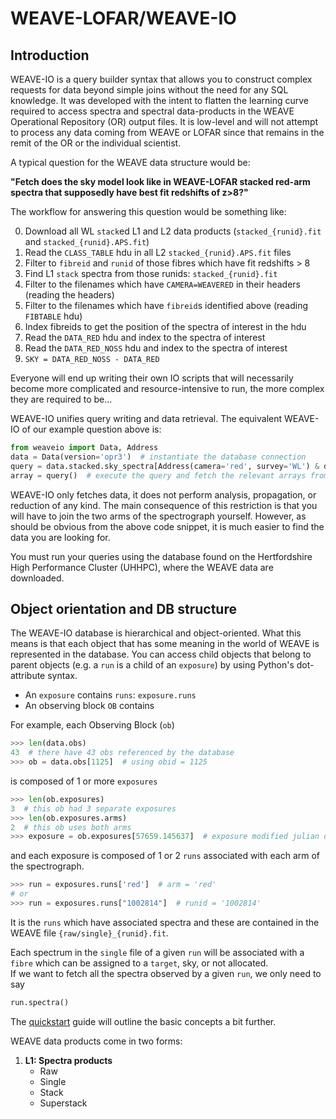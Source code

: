 # WEAVE-LOFAR/WEAVE-IO

## Introduction
WEAVE-IO is a query builder syntax that allows you to construct complex requests for data beyond simple joins without the need for any SQL knowledge. 
It was developed with the intent to flatten the learning curve required to access spectra and spectral data-products in the WEAVE Operational Repository (OR) output files.
It is low-level and will not attempt to process any data coming from WEAVE or LOFAR since that remains in the remit of the OR or the individual scientist.

A typical question for the WEAVE data structure would be:

**"Fetch does the sky model look like in WEAVE-LOFAR stacked red-arm spectra that supposedly have best fit redshifts of z>8?"**

The workflow for answering this question would be something like:

0. Download all WL `stack`ed L1 and L2 data products (`stacked_{runid}.fit` and `stacked_{runid}.APS.fit`) 
1. Read the `CLASS_TABLE` hdu in all L2 `stacked_{runid}.APS.fit` files
1. Filter to `fibreid` and `runid` of those fibres which have fit redshifts > 8
1. Find L1 `stack` spectra from those runids: `stacked_{runid}.fit` 
1. Filter to the filenames which have `CAMERA=WEAVERED` in their headers (reading the headers)
1. Filter to the filenames which have `fibreid`s identified above (reading `FIBTABLE` hdu)
1. Index fibreids to get the position of the spectra of interest in the hdu
1. Read the `DATA_RED` hdu and index to the spectra of interest
1. Read the `DATA_RED_NOSS` hdu and index to the spectra of interest
1. `SKY = DATA_RED_NOSS - DATA_RED`

Everyone will end up writing their own IO scripts that will necessarily become more complicated and resource-intensive to run, the more
complex they are required to be...

WEAVE-IO unifies query writing and data retrieval. The equivalent WEAVE-IO of our example question above is:
```python
from weaveio import Data, Address
data = Data(version='opr3')  # instantiate the database connection
query = data.stacked.sky_spectra[Address(camera='red', survey='WL') & data.stacked.l2.z > 0.8]  # build the query
array = query()  # execute the query and fetch the relevant arrays from the fits files
```
WEAVE-IO only fetches data, it does not perform analysis, propagation, or reduction of any kind. 
The main consequence of this restriction is that you will have to join the two arms of the spectrograph yourself.
However, as should be obvious from the above code snippet, it is much easier to find the data you are looking for.

You must run your queries using the database found on the Hertfordshire High Performance Cluster (UHHPC), where the WEAVE data
are downloaded. 

## Object orientation and DB structure
The WEAVE-IO database is hierarchical and object-oriented. 
What this means is that each object that has some meaning in the world of WEAVE is represented in the database. 
You can access child objects that belong to parent objects (e.g. a `run` is a child of an `exposure`) by using 
Python's dot-attribute syntax. 

* An `exposure` contains `runs`: `exposure.runs`
* An observing block `OB` contains  


For example, each Observing Block (`ob`)
```python
>>> len(data.obs)
43  # there have 43 obs referenced by the database
>>> ob = data.obs[1125]  # using obid = 1125
```
is composed of 1 or more `exposures` 
```python
>>> len(ob.exposures)
3  # this ob had 3 separate exposures 
>>> len(ob.exposures.arms)
2  # this ob uses both arms
>>> exposure = ob.exposures[57659.145637]  # exposure modified julian date = 57659.145637
```
and each exposure is composed of 1 or 2 `runs` associated with each arm of the spectrograph.
```python
>>> run = exposures.runs['red']  # arm = 'red'
# or
>>> run = exposures.runs["1002814"]  # runid = '1002814'
```
It is the `runs` which have associated spectra and these are contained in the WEAVE file `{raw/single}_{runid}.fit`.

Each spectrum in the `single` file of a given `run` will be associated with a `fibre` which can be assigned to a `target`, sky, or not allocated.  
If we want to fetch all the spectra observed by a given `run`, we only need to say 
```python
run.spectra()
```

The [quickstart](/quickstart) guide will outline the basic concepts a bit further. 


WEAVE data products come in two forms:

1. **L1: Spectra products**
    * Raw
    * Single
    * Stack
    * Superstack